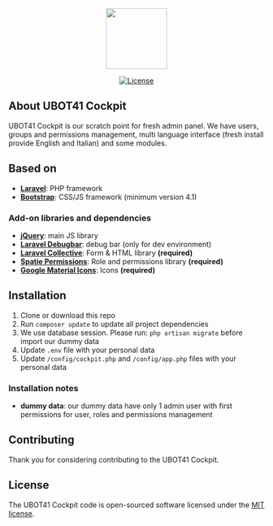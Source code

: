 <p align="center"><img src="https://www.ubot41.ch/img/ubot_logo.png" width="120"></p>

<p align="center">
<a href="https://www.ubot41.ch"><img src="https://poser.pugx.org/laravel/framework/license.svg" alt="License"></a>
</p>

## About UBOT41 Cockpit

UBOT41 Cockpit is our scratch point for fresh admin panel.
We have users, groups and permissions management, multi language interface (fresh install provide English and Italian) and some modules.

## Based on

- **[Laravel](https://laravel.com)**: PHP framework
- **[Bootstrap](https://getbootstrap.com/)**: CSS/JS framework (minimum version 4.1)

### Add-on libraries and dependencies

- **[jQuery](https://jquery.com)**: main JS library
- **[Laravel Debugbar](https://github.com/barryvdh/laravel-debugbar)**: debug bar (only for dev environment)
- **[Laravel Collective](https://laravelcollective.com)**: Form & HTML library **(required)**
- **[Spatie Permissions](https://docs.spatie.be/laravel-permission/v3/introduction/)**: Role and permissions library **(required)**
- **[Google Material Icons](https://google.github.io/material-design-icons/)**: Icons **(required)**

## Installation
1. Clone or download this repo
2. Run `composer update` to update all project dependencies
3. We use database session. Please run: `php artisan migrate` before import our dummy data
4. Update `.env` file with your personal data
5. Update `/config/cockpit.php` and `/config/app.php` files with your personal data


### Installation notes
- **dummy data**: our dummy data have only 1 admin user with first permissions for user, roles and permissions management 

## Contributing

Thank you for considering contributing to the UBOT41 Cockpit.


## License

The UBOT41 Cockpit code is open-sourced software licensed under the [MIT license](https://opensource.org/licenses/MIT).
